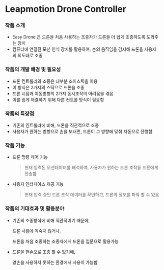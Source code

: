 # Leapmotion Drone Controller

### 작품 소개
- Easy Drone 은 드론을 처음 사용하는 조종자가 드론을 더 쉽게 조종하도록 도와주는 장치
- 컴퓨터에 연결된 모션 인식 장치를 활용하여, 손의 움직임을 감지해 드론을 사용자의 의도대로 조종

### 작품의 개발 배경 및 필요성
- 드론 컨트롤러의 조종은 대부분 조이스틱을 이용
- 이 방식은 2가지의 스틱으로 드론을 조종
- 드론 시점과 이동방향의 2가지 동시조작의 어려움을 겪음
- 이를 쉽게 해결하기 위해 다른 컨트롤 방식이 필요함


### 작품의 특장점
- 기존의 컨트롤러에 비해, 드론을 직관적으로 조종
- 사용자가 원하는 방향으로 손을 보내면, 드론이 그 방향에 맞춰 자동으로 진행함

### 작품 기능
- 드론 명령 제어 기능
  > 현재 입력된 모션데이터를 해석하여, 사용자가 원하는 드론 조작을 드론에게 전송함

- 사용자 인터페이스 제공 기능
  > 현재 입력 중인 드론 조작 데이터를 확인하고, 드론의 정보를 파악 할 수 있음

### 작품의 기대효과 및 활용분야
- 기존의 조종방식에 비해 직관적이기 때문에,

  드론 사용에 익숙지 않거나,

  드론을 처음 조종하는 조종자에게 드론을 입문으로 활용가능
- 드론을 한손으로 조종 할 수 있기에,

  양손을 사용하지 못하는 환경에서 사용이 가능함
